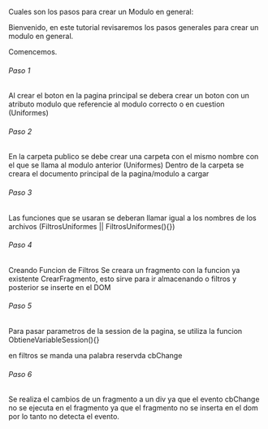 Cuales son los pasos para crear un Modulo en general:

Bienvenido, en este tutorial revisaremos los pasos generales para crear un modulo en general.

Comencemos.

###### Paso 1
Al crear el boton en la pagina principal se debera crear un boton con un atributo modulo que referencie al modulo correcto o en cuestion (Uniformes)

###### Paso 2
En la carpeta publico se debe crear una carpeta con el mismo nombre con el que se llama al modulo anterior (Uniformes)
Dentro de la carpeta se creara el documento principal de la pagina/modulo a cargar

###### Paso 3
Las funciones que se usaran se deberan llamar igual a los nombres de los archivos (FiltrosUniformes || FiltrosUniformes(){})

###### Paso 4
Creando Funcion de Filtros
Se creara un fragmento con la funcion ya existente CrearFragmento, esto sirve para ir almacenando o filtros y posterior se inserte en el DOM

###### Paso 5
Para pasar parametros de la session de la pagina, se utiliza la funcion ObtieneVariableSession(){}

en filtros se manda una palabra reservda cbChange

###### Paso 6
Se realiza el cambios de un fragmento a un div ya que el evento cbChange no se ejecuta en el fragmento ya que el fragmento no se inserta en el dom por lo tanto no detecta el evento.